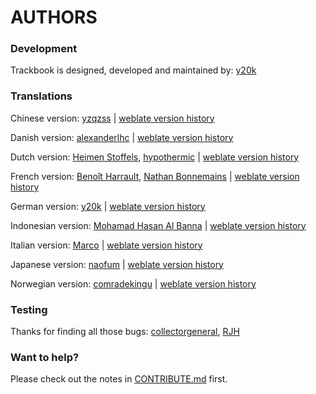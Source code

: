 AUTHORS
=======

### Development
Trackbook is designed, developed and maintained by: [y20k](https://github.com/y20k)

### Translations
Chinese version: [yzqzss](https://github.com/yzqzss) | [weblate version history](https://hosted.weblate.org/changes/?lang=zh_HANS-CN&project=trackbook)

Danish version: [alexanderlhc](https://github.com/alexanderlhc) | [weblate version history](https://hosted.weblate.org/changes/?lang=da&project=trackbook)

Dutch version: [Heimen Stoffels](https://github.com/Vistaus), [hypothermic](https://github.com/hypothermic) | [weblate version history](https://hosted.weblate.org/changes/?lang=nl&project=trackbook)

French version: [Benoît Harrault](https://github.com/benoitharrault), [Nathan Bonnemains](https://github.com/NathanBnm) | [weblate version history](https://hosted.weblate.org/changes/?lang=fr&project=trackbook)

German version: [y20k](https://github.com/y20k) | [weblate version history](https://hosted.weblate.org/changes/?lang=de&project=trackbook)

Indonesian version: [Mohamad Hasan Al Banna](https://github.com/se7entime) | [weblate version history](https://hosted.weblate.org/changes/?lang=id&project=trackbook)

Italian version: [Marco](https://github.com/marcoM32) | [weblate version history](https://hosted.weblate.org/changes/?lang=it&project=trackbook)

Japanese version: [naofum](https://github.com/naofum) | [weblate version history](https://hosted.weblate.org/changes/?lang=ja&project=trackbook)

Norwegian version: [comradekingu](https://github.com/comradekingu) | [weblate version history](https://hosted.weblate.org/changes/?lang=nb_NO&project=trackbook)

### Testing
Thanks for finding all those bugs: [collectorgeneral](https://github.com/collectorgeneral), [RJH](https://github.com/Hob111)

### Want to help?
Please check out the notes in [CONTRIBUTE.md](https://github.com/y20k/trackbook/blob/master/CONTRIBUTE.md) first.

